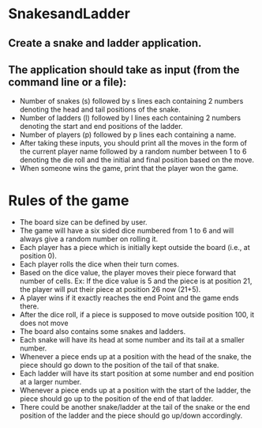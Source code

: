 # SnakesandLadder
## Create a snake and ladder application.
## The application should take as input (from the command line or a file):
* Number of snakes (s) followed by s lines each containing 2 numbers denoting the head and tail positions of the snake.
* Number of ladders (l) followed by l lines each containing 2 numbers denoting the start and end positions of the ladder.
* Number of players (p) followed by p lines each containing a name.
* After taking these inputs, you should print all the moves in the form of the current player name followed by a random number between 1 to 6 denoting the die roll and the initial and final position based on the move.
* When someone wins the game, print that the player won the game.


# Rules of the game
* The board size can be defined by user.
* The game will have a six sided dice numbered from 1 to 6 and will always give a random number on rolling it.
* Each player has a piece which is initially kept outside the board (i.e., at position 0).
* Each player rolls the dice when their turn comes.
* Based on the dice value, the player moves their piece forward that number of cells. Ex: If the dice value is 5 and the piece is at position 21, the player will put their piece at position 26 now (21+5).
* A player wins if it exactly reaches the end Point  and the game ends there.
* After the dice roll, if a piece is supposed to move outside position 100, it does not move
* The board also contains some snakes and ladders.
* Each snake will have its head at some number and its tail at a smaller number.
* Whenever a piece ends up at a position with the head of the snake, the piece should go down to the position of the tail of that snake.
* Each ladder will have its start position at some number and end position at a larger number.
* Whenever a piece ends up at a position with the start of the ladder, the piece should go up to the position of the end of that ladder.
* There could be another snake/ladder at the tail of the snake or the end position of the ladder and the piece should go up/down accordingly.
